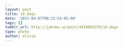 ```yaml
---
layout: post
title: 14 days
date: '2011-04-07T08:22:54-05:00'
tags: []
tumblr_url: http://jahnke.us/post/4416065379/14-days
type: photo
author: olivia
---
```


